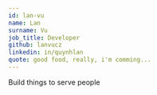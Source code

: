 ```yaml
---
id: lan-vu
name: Lan
surname: Vu
job_title: Developer
github: lanvucz
linkedin: in/quynhlan
quote: good food, really, i'm comming...
---
```


Build things to serve people
